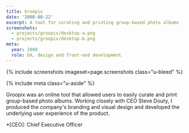 ```yaml
---
title: Groopix
date: '2008-08-22'
excerpt: A tool for curating and printing group-based photo albums
screenshots:
  - projects/groopix/desktop-a.png
  - projects/groopix/desktop-b.png
meta:
  year: 2008
  role: UX, design and front-end development
---
```

{% include screenshots
  imageset=page.screenshots
  class="u-bleed"
%}

{% include meta
  class="u-aside"
%}

Groopix was an online tool that allowed users to easily curate and print group-based photo albums. Working closely with CEO Steve Douty, I produced the company's branding and visual design and developed the underlying user experience of the product.

*[CEO]: Chief Executive Officer
